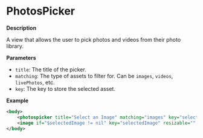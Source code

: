 # PhotosPicker

**Description**

A view that allows the user to pick photos and videos from their photo library.

**Parameters**

- `title`: The title of the picker.
- `matching`: The type of assets to filter for. Can be `images`, `videos`, `livePhotos`, etc.
- `key`: The key to store the selected asset.

**Example**

```xml
<body>
    <photospicker title="Select an Image" matching="images" key="selectedImage"/>
    <image if="$selectedImage != nil" key="selectedImage" resizable="" aspectRatio="fit" frame="height:200"/>
</body>
```
